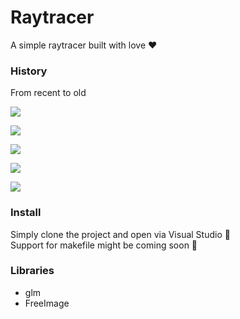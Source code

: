 # Raytracer
A simple raytracer built with love :heart:

### History
From recent to old

![](https://drive.google.com/uc?export=view&id=0B8ZrSC4wBsYaaTFpelZpVzBZbmc)

![](https://drive.google.com/uc?export=view&id=0B8ZrSC4wBsYaUHJYeHdzYy1reE0)

![](https://drive.google.com/uc?export=view&id=0B8ZrSC4wBsYaS0MzU1lQSFgtSVU)

![](https://drive.google.com/uc?export=view&id=0B8ZrSC4wBsYaRlB0a3NDZHJoTTA)

![](https://drive.google.com/uc?export=view&id=0B8ZrSC4wBsYaWHB4UDRtc3RDZ0U)

### Install
Simply clone the project and open via Visual Studio :blue_heart:  
Support for makefile might be coming soon :love_letter:

### Libraries
- glm
- FreeImage
